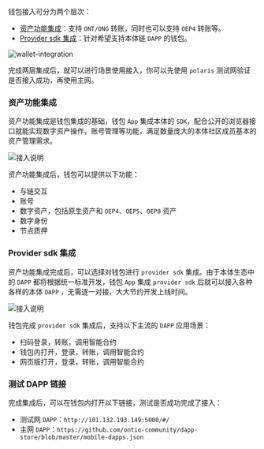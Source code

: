 

钱包接入可分为两个层次：
- [资产功能集成](https://dev-docs.ont.io/#/docs-cn/Wallet-Integration/01-WalletDocking-asset-docking)：支持 ```ONT/ONG``` 转账，同时也可以支持 ```OEP4``` 转账等。
- [Provider sdk 集成](https://dev-docs.ont.io/#/docs-cn/Wallet-Integration/02-WalletDocking-provider-sdk-docking)：针对希望支持本体链 ```DAPP``` 的钱包。

![wallet-integration](https://raw.githubusercontent.com/ontio/documentation/master/dev-website-docs/assets/integration/wallet-integration.png)

完成两层集成后，就可以进行场景使用接入，你可以先使用 ```polaris``` 测试网验证是否接入成功，再使用主网。

### 资产功能集成

资产功能集成是钱包集成的基础，钱包 ```App``` 集成本体的 ```SDK```，配合公开的浏览器接口就能实现数字资产操作，账号管理等功能，满足数量庞大的本体社区成员基本的资产管理需求。

![接入说明](https://raw.githubusercontent.com/ontio/documentation/master/dev-website-docs/assets/integration/sdk.png)

资产功能集成后，钱包可以提供以下功能：
-  与链交互
-  账号
-  数字资产，包括原生资产和 ```OEP4```、```OEP5```、```OEP8``` 资产
-  数字身份
-  节点质押

### Provider sdk 集成

资产功能集成完成后，可以选择对钱包进行 ```provider sdk``` 集成。由于本体生态中的 ```DAPP``` 都将根据统一标准开发，钱包 ```App``` 集成 ```provider sdk``` 后就可以接入各种各样的本体 ```DAPP``` ，无需逐一对接，大大节约开发上线时间。

![接入说明](https://raw.githubusercontent.com/ontio/documentation/master/dev-website-docs/assets/integration/provider-sdk.png)

钱包完成 ```provider sdk``` 集成后，支持以下主流的 ```DAPP``` 应用场景：
- 扫码登录，转账，调用智能合约
- 钱包内打开，登录，转账，调用智能合约
- 网页版打开，登录，转账，调用智能合约

### 测试 DAPP 链接
完成集成后，可以在钱包内打开以下链接，测试是否成功完成了接入：

* 测试网 ```DAPP```：`http://101.132.193.149:5000/#/`
* 主网 ```DAPP```：`https://github.com/ontio-community/dapp-store/blob/master/mobile-dapps.json`